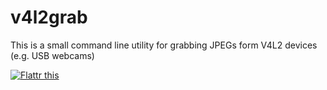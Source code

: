 v4l2grab
========

This is a small command line utility for grabbing JPEGs form V4L2 devices (e.g. USB webcams)

[![Flattr this](http://api.flattr.com/button/button-static-50x60.png)
](https://flattr.com/thing/125889/v4l2grab)
